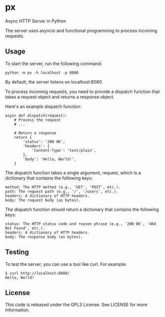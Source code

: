 # px

Async HTTP Server in Python

The server uses asyncio and functional programming to process incoming requests.

## Usage

To start the server, run the following command:

```
python -m px -h localhost -p 8080
```

By default, the server listens on localhost:8080. 

To process incoming requests, you need to provide a dispatch function that takes a request object and returns a response object.

Here's an example dispatch function:

```
async def dispatch(request):
    # Process the request
    # ...

    # Return a response
    return {
        'status': '200 OK',
        'headers': {
            'Content-Type': 'text/plain',
        },
        'body': 'Hello, World!',
    }
```

The dispatch function takes a single argument, request, which is a dictionary that contains the following keys:

```
method: The HTTP method (e.g., 'GET', 'POST', etc.).
path: The request path (e.g., '/', '/users', etc.).
headers: A dictionary of HTTP headers.
body: The request body (as bytes).
```

The dispatch function should return a dictionary that contains the following keys:

```
status: The HTTP status code and reason phrase (e.g., '200 OK', '404 Not Found', etc.).
headers: A dictionary of HTTP headers.
body: The response body (as bytes).
```

## Testing

To test the server, you can use a tool like curl. For example:

```
$ curl http://localhost:8080/
Hello, World!
```

## License

This code is released under the GPL3 License. See LICENSE for more information.
